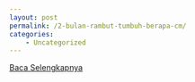```yaml
---
layout: post
permalink: /2-bulan-rambut-tumbuh-berapa-cm/
categories:
    - Uncategorized
---
```


[Baca Selengkapnya](/05)